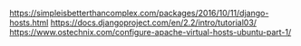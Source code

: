 https://simpleisbetterthancomplex.com/packages/2016/10/11/django-hosts.html
https://docs.djangoproject.com/en/2.2/intro/tutorial03/
https://www.ostechnix.com/configure-apache-virtual-hosts-ubuntu-part-1/
